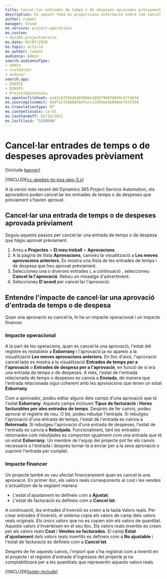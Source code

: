 ```yaml
---
title: Cancel·lar entrades de temps i de despeses aprovades prèviament
description: En aquest tema es proporciona informació sobre com cancel·lar una transacció de despesa i temps de projecte aprovada.
author: rumant
manager: kfend
ms.service: project-operations
ms.custom:
- dyn365-projectservice
ms.date: 03/07/2019
ms.topic: article
ms.author: rumant
audience: Admin
search.audienceType:
- admin
- customizer
- enduser
search.app:
- D365CE
- D365PS
- ProjectOperations
ms.openlocfilehash: ea42c6755b4b48d986e385879607d659c57f483d
ms.sourcegitcommit: 418fa1fe9d605b8faccc2d5dee1b04b4e753f194
ms.translationtype: HT
ms.contentlocale: ca-ES
ms.lasthandoff: 02/10/2021
ms.locfileid: "5150566"
---
```

# <a name="cancel-previously-approved-time-or-expense-entries"></a>Cancel·lar entrades de temps o de despeses aprovades prèviament

[!include [banner](../includes/psa-now-project-operations.md)]

[!INCLUDE[cc-applies-to-psa-app-3.x](../includes/cc-applies-to-psa-app-3x.md)]

A la versió més recent del Dynamics 365 Project Service Automation, els aprovadors poden cancel·lar les entrades de temps o de despeses que prèviament s'havien aprovat.

## <a name="cancel-a-previously-approved-time-or-expense-entry"></a>Cancel·lar una entrada de temps o de despeses aprovada prèviament

Seguiu aquests passos per cancel·lar una entrada de temps o de despesa que hàgiu aprovat prèviament.

1. Aneu a **Projectes** \> **El meu treball** \> **Aprovacions**.
2. A la pàgina de llista **Aprovacions**, canvieu la visualització a **Les meves aprovacions anteriors**. Es mostra una llista de les entrades de temps i de despesa que heu aprovat prèviament.
3. Seleccioneu una o diverses entrades i, a continuació , seleccioneu **Cancel·la l'aprovació**. Rebeu un missatge d'advertiment.
4. Seleccioneu **D'acord** per cancel·lar l'aprovació.

## <a name="understand-the-impact-of-canceling-a-time-or-expense-entry-approval"></a>Entendre l'impacte de cancel·lar una aprovació d'entrada de temps o de despesa

Quan una aprovació es cancel·la, hi ha un impacte operacional i un impacte financer.

### <a name="operational-impact"></a>Impacte operacional

A la part de les operacions, quan es cancel·la una aprovació, l'estat del registre es restableix a **Esborrany** i l'aprovació ja no apareix a la visualització **Les meves aprovacions anteriors**. En lloc d'això, l'aprovació cancel·lada es mostra a la visualització **Entrades de temps per a l'aprovació** o **Entrades de despesa per a l'aprovació**, en funció de si era una entrada de temps o de despeses. A més, l'estat de l'entrada relacionada de temps o despeses es canvia a **Enviada**, de manera que l'entrada relacionada sigui coherent amb les aprovacions que tenen un estat **Esborrany**.

Com a aprovador, podeu editar alguns dels camps d'una aprovació que té l'estat **Esborrany**. Aquests camps inclouen **Tipus de facturació** i **Hores facturables per ales entrades de temps**. Després de fer canvis, podeu aprovar el registre de nou. O bé, podeu rebutjar l'entrada. Si rebutgeu l'aprovació d'una entrada de temps, l'estat de l'entrada es canvia a **Retornada**. Si rebutgeu l'aprovació d'una entrada de despeses, l'estat de l'entrada es canvia a **Rebutjada**. Funcionalment, tant les entrades retornades com rebutjades es comporten igualment com una entrada que té un estat **Esborrany**. Un membre de l'equip del projecte pot fer els canvis necessaris a l'entrada i després tornar-la a enviar per a la seva aprovació o suprimir l'entrada per complet.

### <a name="financial-impact"></a>Impacte financer

Un projecte també es veu afectat financerament quan es cancel·la una aprovació. En primer lloc, els valors reals corresponents al cost i les vendes s'actualitzen de la següent manera:

- L'estat d'ajustament es defineix com a **Ajustat**.
- L'estat de facturació es defineix com a **Cancel·lat**.

A continuació, les entrades d'inversió es creen a la taula Valors reals. Per crear entrades d'inversió, el sistema copia els valors de camp dels valors reals originals. Els únics valors que no es copien són els valors de quantitat. Aquests valors s'inverteixen en el seu lloc. Els valors reals invertits es creen per als valors reals **Cost** i **Vendes no facturades**. El camp **Estat d'ajustament** dels valors reals invertits es defineix com a **No ajustable** i l'estat de facturació es defineix com a **Cancel·lat**.

Després de fer aquests canvis, l'import que s'ha registrat com a invertit en el projecte i el registre d'entrada d'ingressos del projecte ja no comptabilitzarà per a les quantitats que representin aquests valors reals.


[!INCLUDE[footer-include](../includes/footer-banner.md)]